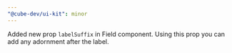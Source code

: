 ```yaml
---
"@cube-dev/ui-kit": minor
---
```


Added new prop `labelSuffix` in Field component. Using this prop you can add any adornment after the label.
